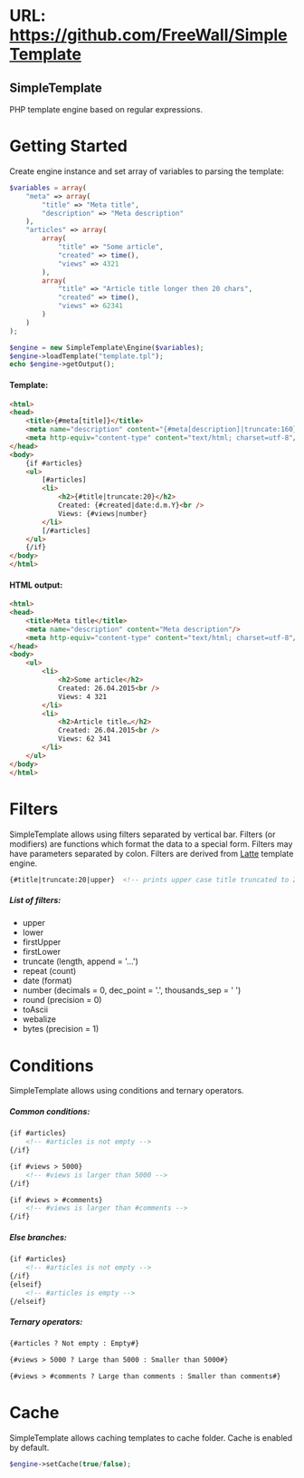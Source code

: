 # URL: https://github.com/FreeWall/SimpleTemplate

## SimpleTemplate
PHP template engine based on regular expressions.

Getting Started
===============

Create engine instance and set array of variables to parsing the template:
```php
$variables = array(
	"meta" => array(
		"title" => "Meta title",
		"description" => "Meta description"
	),
	"articles" => array(
		array(
			"title" => "Some article",
			"created" => time(),
			"views" => 4321
		),
		array(
			"title" => "Article title longer then 20 chars",
			"created" => time(),
			"views" => 62341
		)
	)
);

$engine = new SimpleTemplate\Engine($variables);
$engine->loadTemplate("template.tpl");
echo $engine->getOutput();
```
#### Template:
```html
<html>
<head>
	<title>{#meta[title]}</title>
	<meta name="description" content="{#meta[description]|truncate:160}"/>
	<meta http-equiv="content-type" content="text/html; charset=utf-8"/>
</head>
<body>
	{if #articles}
	<ul>
		[#articles]
		<li>
			<h2>{#title|truncate:20}</h2>
			Created: {#created|date:d.m.Y}<br />
			Views: {#views|number}
		</li>
		[/#articles]
	</ul>
	{/if}
</body>
</html>
```

#### HTML output:
```html
<html>
<head>
	<title>Meta title</title>
	<meta name="description" content="Meta description"/>
	<meta http-equiv="content-type" content="text/html; charset=utf-8"/>
</head>
<body>
	<ul>
		<li>
			<h2>Some article</h2>
			Created: 26.04.2015<br />
			Views: 4 321
		</li>
		<li>
			<h2>Article title…</h2>
			Created: 26.04.2015<br />
			Views: 62 341
		</li>
	</ul>
</body>
</html>
```

Filters
=======
SimpleTemplate allows using filters separated by vertical bar. Filters (or modifiers) are functions which format the data to a special form. Filters may have parameters separated by colon. Filters are derived from [Latte](https://github.com/nette/latte) template engine.

```html
{#title|truncate:20|upper}	<!-- prints upper case title truncated to 20 chars -->
```

##### List of filters:
 - upper
 - lower
 - firstUpper
 - firstLower
 - truncate (length, append = '…')
 - repeat (count)
 - date (format)
 - number (decimals = 0, dec_point = '.', thousands_sep = ' ')
 - round (precision = 0)
 - toAscii
 - webalize
 - bytes (precision = 1)

Conditions
==========
SimpleTemplate allows using conditions and ternary operators.

##### Common conditions:
```html
{if #articles}
	<!-- #articles is not empty -->
{/if}

{if #views > 5000}
	<!-- #views is larger than 5000 -->
{/if}

{if #views > #comments}
	<!-- #views is larger than #comments -->
{/if}
```

##### Else branches:
```html
{if #articles}
	<!-- #articles is not empty -->
{/if}
{elseif}
	<!-- #articles is empty -->
{/elseif}
```

##### Ternary operators:
```html
{#articles ? Not empty : Empty#}

{#views > 5000 ? Large than 5000 : Smaller than 5000#}

{#views > #comments ? Large than comments : Smaller than comments#}
```

Cache
=====
SimpleTemplate allows caching templates to cache folder. Cache is enabled by default.

```php
$engine->setCache(true/false);
```
